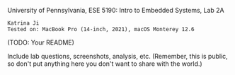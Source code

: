 University of Pennsylvania, ESE 5190: Intro to Embedded Systems, Lab 2A

    Katrina Ji
    Tested on: MacBook Pro (14-inch, 2021), macOS Monterey 12.6

(TODO: Your README)

Include lab questions, screenshots, analysis, etc. (Remember, this is public, so don't put anything here you don't want to share with the world.)
